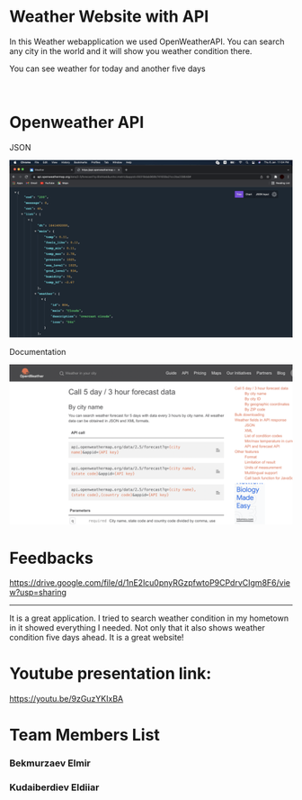# Weather Website with API

<p>In this Weather webapplication we used OpenWeatherAPI. You can search any city in the world and it will show you weather condition there.</p>
<p>You can see weather for today and another five days</p>

<img src="img/screenshot.png" alt="">
<img src="img/Screenshot1.png" alt="">

# Openweather API
<p>JSON</p>
<img src="img/screenshot2.png" alt="">

<p>Documentation</p>
<img src="img/screenshot3.png" alt="">

# Feedbacks
https://drive.google.com/file/d/1nE2lcu0pnyRGzpfwtoP9CPdrvCIgm8F6/view?usp=sharing
______________________________________
It is a great application. I tried to search weather condition in my hometown in it showed everything I needed. Not only that it also shows weather condition five days ahead. It is a great website!

# Youtube presentation link:
https://youtu.be/9zGuzYKIxBA

# Team Members List
<h3>Bekmurzaev Elmir</h3>
<h3>Kudaiberdiev Eldiiar</h3>
